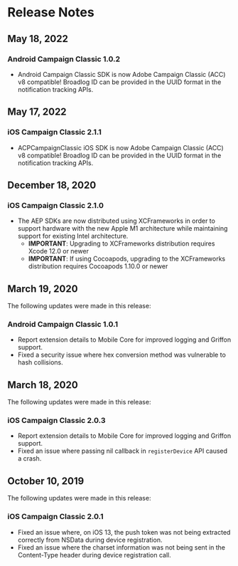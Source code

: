 # Release Notes

## May 18, 2022

### Android Campaign Classic 1.0.2

* Android Campaign Classic SDK is now Adobe Campaign Classic (ACC) v8 compatible! Broadlog ID can be provided in the UUID format in the notification tracking APIs.

## May 17, 2022

### iOS Campaign Classic 2.1.1

* ACPCampaignClassic iOS SDK is now Adobe Campaign Classic (ACC) v8 compatible! Broadlog ID can be provided in the UUID format in the notification tracking APIs.

## December 18, 2020

### iOS Campaign Classic 2.1.0

* The AEP SDKs are now distributed using XCFrameworks in order to support hardware with the new Apple M1 architecture while maintaining support for existing Intel architecture.
  * **IMPORTANT**: Upgrading to XCFrameworks distribution requires Xcode 12.0 or newer
  * **IMPORTANT**: If using Cocoapods, upgrading to the XCFrameworks distribution requires Cocoapods 1.10.0 or newer

## March 19, 2020

The following updates were made in this release:

### Android Campaign Classic 1.0.1

* Report extension details to Mobile Core for improved logging and Griffon support.
* Fixed a security issue where hex conversion method was vulnerable to hash collisions.

## March 18, 2020

The following updates were made in this release:

### iOS Campaign Classic 2.0.3

* Report extension details to Mobile Core for improved logging and Griffon support.
* Fixed an issue where passing nil callback in `registerDevice` API caused a crash.

## October 10, 2019

The following updates were made in this release:

### iOS Campaign Classic 2.0.1

* Fixed an issue where, on iOS 13, the push token was not being extracted correctly from NSData during device registration.
* Fixed an issue where the charset information was not being sent in the Content-Type header during device registration call.

